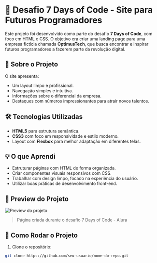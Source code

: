 # 🚀 Desafio 7 Days of Code - Site para Futuros Programadores

Este projeto foi desenvolvido como parte do desafio **7 Days of Code**, com foco em HTML e CSS. O objetivo era criar uma landing page para uma empresa fictícia chamada **OptimusTech**, que busca encontrar e inspirar futuros programadores a fazerem parte da revolução digital.

## 🧩 Sobre o Projeto

O site apresenta:

- Um layout limpo e profissional.
- Navegação simples e intuitiva.
- Informações sobre o diferencial da empresa.
- Destaques com números impressionantes para atrair novos talentos.

## 🛠️ Tecnologias Utilizadas

- **HTML5** para estrutura semântica.
- **CSS3** com foco em responsividade e estilo moderno.
- Layout com **Flexbox** para melhor adaptação em diferentes telas.

## 💡 O que Aprendi

- Estruturar páginas com HTML de forma organizada.
- Criar componentes visuais responsivos com CSS.
- Trabalhar com design limpo, focado na experiência do usuário.
- Utilizar boas práticas de desenvolvimento front-end.

## 📸 Preview do Projeto

![Preview do projeto](https://i.imgur.com/COLE-O-LINK-DIRETO-DA-IMAGEM-AQUI.png)

> Página criada durante o desafio 7 Days of Code - Alura

## 📁 Como Rodar o Projeto

1. Clone o repositório:
```bash
git clone https://github.com/seu-usuario/nome-do-repo.git
